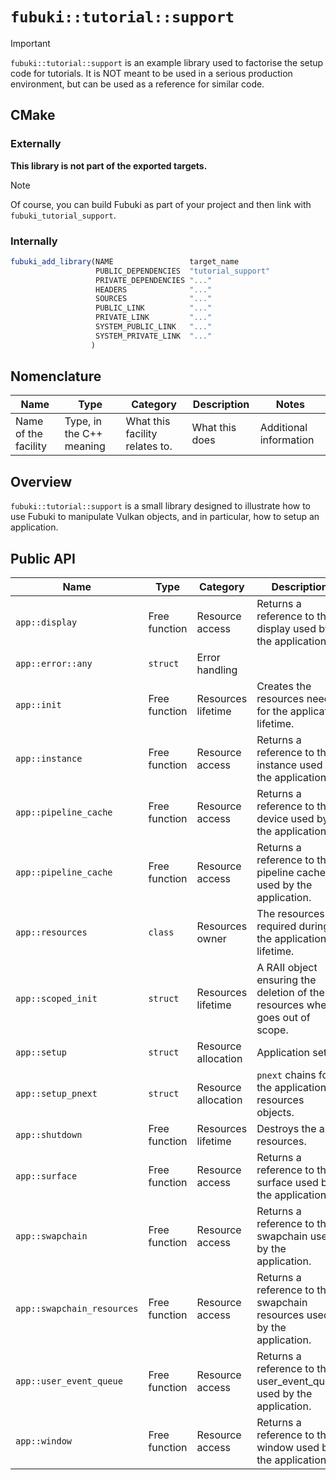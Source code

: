 # `fubuki::tutorial::support`

> [!IMPORTANT]
> `fubuki::tutorial::support` is an example library used to factorise the setup code for tutorials.
> It is NOT meant to be used in a serious production environment, but can be used as a reference for similar code.

## CMake

### Externally

**This library is not part of the exported targets.**

>[!NOTE]
> Of course, you can build Fubuki as part of your project and then link with `fubuki_tutorial_support`.

### Internally

```cmake
fubuki_add_library(NAME                 target_name
                   PUBLIC_DEPENDENCIES  "tutorial_support"
                   PRIVATE_DEPENDENCIES "..."
                   HEADERS              "..."
                   SOURCES              "..."
                   PUBLIC_LINK          "..."
                   PRIVATE_LINK         "..."
                   SYSTEM_PUBLIC_LINK   "..." 
                   SYSTEM_PRIVATE_LINK  "..."
                  )
```

## Nomenclature

| Name                 | Type                     | Category                       | Description    | Notes                  |
| -------------------- | ------------------------ | ------------------------------ | -------------- | ---------------------- |
| Name of the facility | Type, in the C++ meaning | What this facility relates to. | What this does | Additional information |

## Overview

`fubuki::tutorial::support` is a small library designed to illustrate how to use Fubuki to manipulate Vulkan objects, and in particular, how to setup an application.

## Public API

| Name                       | Type          | Category            | Description                                                                     | Notes                                   |
| -------------------------- | ------------- | ------------------- | ------------------------------------------------------------------------------- | --------------------------------------- |
| `app::display`             | Free function | Resource access     | Returns a reference to the display used by the application.                     | N.A.                                    |
| `app::error::any`          | `struct`      | Error handling      |                                                                                 |                                         |
| `app::init`                | Free function | Resources lifetime  | Creates the resources needed for the application lifetime.                      | Returns an instance of `std::expected`. |
| `app::instance`            | Free function | Resource access     | Returns a reference to the instance used by the application.                    | N.A.                                    |
| `app::pipeline_cache`      | Free function | Resource access     | Returns a reference to the device used by the application.                      | N.A.                                    |
| `app::pipeline_cache`      | Free function | Resource access     | Returns a reference to the pipeline cache used by the application.              | N.A.                                    |
| `app::resources`           | `class`       | Resources owner     | The resources required during the application lifetime.                         | N.A.                                    |
| `app::scoped_init`         | `struct`      | Resources lifetime  | A RAII object ensuring the deletion of the resources when it goes out of scope. | N.A.                                    |
| `app::setup`               | `struct`      | Resource allocation | Application setup                                                               | N.A.                                    |
| `app::setup_pnext`         | `struct`      | Resource allocation | `pnext` chains for the application resources objects.                           | N.A.                                    |
| `app::shutdown`            | Free function | Resources lifetime  | Destroys the app resources.                                                     | N.A.                                    |
| `app::surface`             | Free function | Resource access     | Returns a reference to the surface used by the application.                     | N.A.                                    |
| `app::swapchain`           | Free function | Resource access     | Returns a reference to the swapchain used by the application.                   | N.A.                                    |
| `app::swapchain_resources` | Free function | Resource access     | Returns a reference to the swapchain resources used by the application.         | N.A.                                    |
| `app::user_event_queue`    | Free function | Resource access     | Returns a reference to the user_event_queue used by the application.            | N.A.                                    |
| `app::window`              | Free function | Resource access     | Returns a reference to the window used by the application.                      | N.A.                                    |
